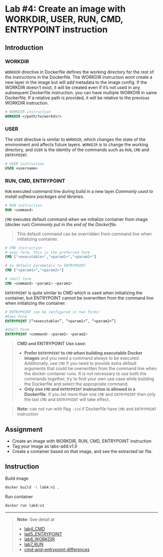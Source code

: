# Lab #4: Create an image with WORKDIR, USER, RUN, CMD, ENTRYPOINT instruction

## Introduction

### WORKDIR

`WORKDIR` directive in Dockerfile defines the working directory for the rest of the instructions in the Dockerfile. The WORKDIR instruction wont create a new layer in the image but will add metadata to the image config. If the WORKDIR doesn’t exist, it will be created even if it’s not used in any subsequent Dockerfile instruction. you can have multiple WORKDIR in same Dockerfile. If a relative path is provided, it will be relative to the previous WORKDIR instruction.

```dockerfile
# WORKDIR instruction
WORKDIR </path/to/workdir>
```

### USER

The `USER` directive is similar to `WORKDIR`, which changes the state of the environment and affects future layers. `WORKDIR` is to change the working directory, and `USER` is the identity of the commands such as `RUN`, `CMD` and `ENTRYPOINT`.

```dockerfile
# USER instruction
USER <username>
```

### RUN, CMD, ENTRYPOINT

`RUN` executed command line during build in a new layer._Commonly used to install software packages and libraries._

```dockerfile
# RUN instruction
RUN <command>
```

`CMD` executes default command when we initialize container from image (docker run) _Commonly put in the end of the Dockerfile._

> This default command can be overridden from command line when initializing container.

```dockerfile
# CMD instruction
# exec form, this is the preferred form
CMD ["<executable>","<param1>","<param2>"]

# as default parameters to ENTRYPOINT
CMD ["<param1>","<param2>"]

# shell form
CMD <command> <param1> <param2>
```

`ENTRYPOINT` is quite similar to CMD which is used when initializing the container, but ENTRYPOINT cannot be overwritten from the command line when initializing the container.

```dockerfile
# ENTRYPOINT can be configured in two forms:
#Exec Form
ENTRYPOINT [“<executable>”, “<param1>”, “<param2>”]

#Shell Form
ENTRYPOINT <command> <param1> <param2>
```

> **CMD and ENTRYPOINT Use case:**
>
> -  **Prefer `ENTRYPOINT` to `CMD` when building executable Docker images** and you need a command always to be executed. Additionally, use `CMD` if you need to provide extra default arguments that could be overwritten from the command line when the docker container runs. It is not necessary to use both the commands together, try to find your own use case while building the Dockerfile and select the appropriate command.
> -  **Only one `CMD` and `ENTRYPOINT` instruction is allowed in a Dockerfile**. If you list more than one `CMD` and `ENTRYPOINT` then only the last `CMD` and `ENTRYPOINT` will take effect.

> **Note:** can not run with flag `-itd` if Dockerfile have `CMD` and `ENTRYPOINT` instruction

## Assignment

-  Create an image with WORKDIR, RUN, CMD, ENTRYPOINT instruction
-  Tag your image as labs-add:v1.0
-  Create a container based on that image, and see the extracted tar file.

## Instruction

Build image

```sh
docker build -t lab4:v1 .
```

Run container

```sh
docker run lab4:v1
```

---

> **Note:** See detail at
>
> -  [lab4_CMD](https://dockerlabs.collabnix.com//beginners/dockerfile/lab4_cmd.html)
> -  [lad5_ENTRYPOINT](https://dockerlabs.collabnix.com/beginners/dockerfile/Dockerfile-ENTRYPOINT.html)
> -  [lab6_WORKDIR](https://dockerlabs.collabnix.com/beginners/dockerfile/WORKDIR_instruction.html)
> -  [lab7_RUN](https://dockerlabs.collabnix.com/beginners/dockerfile/Lab%237_RUN_instruction.html)
> -  [cmd-and-entrypoint-differences](https://devtron.ai/blog/cmd-and-entrypoint-differences/#:~:text=CMD%3A%20Sets%20default%20parameters%20that,Docker%20containers%20with%20CLI%20parameters.)
